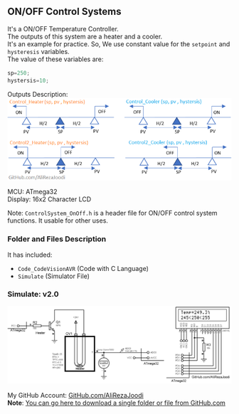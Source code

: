 ## ON/OFF Control Systems
It's a ON/OFF Temperature Controller.  
The outputs of this system are a heater and a cooler.  
It's an example for practice. So, We use constant value for the `setpoint` and `hysteresis` variables.  
The value of these variables are:  
``` c
sp=250;
hystersis=10;
```
Outputs Description:  
![](https://github.com/AliRezaJoodi/AVR_Exercises/blob/main/_ExtraLibrary_CodeVisionAVR/Inc/controller_onoff.png)

MCU:        ATmega32  
Display:    16x2 Character LCD  


Note: `ControlSystem_OnOff.h` is a header file for ON/OFF control system functions. It usable for other uses.

### Folder and Files Description
It has included:
- `Code_CodeVisionAVR` (Code with C Language)
- `Simulate` (Simulator File)

### Simulate: v2.0
![](Simulate/v2.0.png)

My GitHub Account: [GitHub.com/AliRezaJoodi](https://github.com/AliRezaJoodi)  
**Note**: [You can go here to download a single folder or file from GitHub.com](https://minhaskamal.github.io/DownGit/#/home)
